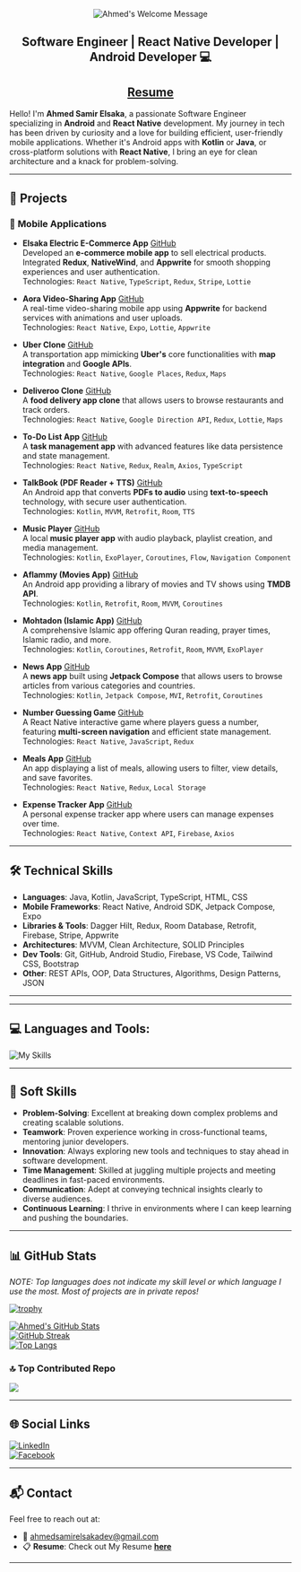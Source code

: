 <p align="center">
	<img alt="Ahmed's Welcome Message"
			 src="https://readme-typing-svg.herokuapp.com/?font=Fira+Code&pause=1000&color=F7E911&width=500&lines=Hi+there!+I%27m+Ahmed+Samir+Elsaka...;Software+Engineer+%7C+Android+Developer+%7C+React+Native+Developer;">
</p>

<h2 align="center">Software Engineer | React Native Developer | Android Developer 💻</h2>
<h2 align="center"><a href="https://drive.google.com/file/d/1MFLeuKgWMNDdJPI6bEjca4ejs0OmgEbs/view?usp=sharing">Resume</a></h1>


Hello! I'm **Ahmed Samir Elsaka**, a passionate Software Engineer specializing in **Android** and **React Native** development. My journey in tech has been driven by curiosity and a love for building efficient, user-friendly mobile applications. Whether it's Android apps with **Kotlin** or **Java**, or cross-platform solutions with **React Native**, I bring an eye for clean architecture and a knack for problem-solving.

---

## 🚀 **Projects**  
### 📱 **Mobile Applications**  
- **Elsaka Electric E-Commerce App** [GitHub](https://github.com/AhmedSamirElsaka/Elsaka-Electric-React-Native)  
  Developed an **e-commerce mobile app** to sell electrical products. Integrated **Redux**, **NativeWind**, and **Appwrite** for smooth shopping experiences and user authentication.  
  Technologies: `React Native`, `TypeScript`, `Redux`, `Stripe`, `Lottie`

- **Aora Video-Sharing App** [GitHub](https://github.com/AhmedSamirElsaka/Aora-React-Native)  
  A real-time video-sharing mobile app using **Appwrite** for backend services with animations and user uploads.  
  Technologies: `React Native`, `Expo`, `Lottie`, `Appwrite`

- **Uber Clone** [GitHub](https://github.com/AhmedSamirElsaka/Uber-Clone-React-Native)  
  A transportation app mimicking **Uber's** core functionalities with **map integration** and **Google APIs**.  
  Technologies: `React Native`, `Google Places`, `Redux`, `Maps`

- **Deliveroo Clone** [GitHub](https://github.com/AhmedSamirElsaka/Deliveroo-Clone)  
  A **food delivery app clone** that allows users to browse restaurants and track orders.  
  Technologies: `React Native`, `Google Direction API`, `Redux`, `Lottie`, `Maps`

- **To-Do List App** [GitHub](https://github.com/AhmedSamirElsaka/Todo-List-Project-React-Native)  
  A **task management app** with advanced features like data persistence and state management.  
  Technologies: `React Native`, `Redux`, `Realm`, `Axios`, `TypeScript`

- **TalkBook (PDF Reader + TTS)** [GitHub](https://github.com/AhmedSamirElsaka/TalkBook)  
  An Android app that converts **PDFs to audio** using **text-to-speech** technology, with secure user authentication.  
  Technologies: `Kotlin`, `MVVM`, `Retrofit`, `Room`, `TTS`

- **Music Player** [GitHub](https://github.com/AhmedSamirElsaka/Music-Player)  
  A local **music player app** with audio playback, playlist creation, and media management.  
  Technologies: `Kotlin`, `ExoPlayer`, `Coroutines`, `Flow`, `Navigation Component`

- **Aflammy (Movies App)** [GitHub](https://github.com/AhmedSamirElsaka/AflammyApp)  
  An Android app providing a library of movies and TV shows using **TMDB API**.  
  Technologies: `Kotlin`, `Retrofit`, `Room`, `MVVM`, `Coroutines`

- **Mohtadon (Islamic App)** [GitHub](https://github.com/mohtadon-team/mohtadon)  
  A comprehensive Islamic app offering Quran reading, prayer times, Islamic radio, and more.  
  Technologies: `Kotlin`, `Coroutines`, `Retrofit`, `Room`, `MVVM`, `ExoPlayer`

- **News App** [GitHub](https://github.com/AhmedSamirElsaka/News-App-MVI-Android)  
  A **news app** built using **Jetpack Compose** that allows users to browse articles from various categories and countries.  
  Technologies: `Kotlin`, `Jetpack Compose`, `MVI`, `Retrofit`, `Coroutines`

- **Number Guessing Game** [GitHub](https://github.com/AhmedSamirElsaka/React-Native-simple-game)  
  A React Native interactive game where players guess a number, featuring **multi-screen navigation** and efficient state management.  
  Technologies: `React Native`, `JavaScript`, `Redux`

- **Meals App** [GitHub](https://github.com/AhmedSamirElsaka/Meals-App-Using-Redux)  
  An app displaying a list of meals, allowing users to filter, view details, and save favorites.  
  Technologies: `React Native`, `Redux`, `Local Storage`

- **Expense Tracker App** [GitHub](https://github.com/AhmedSamirElsaka/Expenses-App-Using-Firebase)  
  A personal expense tracker app where users can manage expenses over time.  
  Technologies: `React Native`, `Context API`, `Firebase`, `Axios`


---

## 🛠️ **Technical Skills**
- **Languages**: Java, Kotlin, JavaScript, TypeScript, HTML, CSS  
- **Mobile Frameworks**: React Native, Android SDK, Jetpack Compose, Expo  
- **Libraries & Tools**: Dagger Hilt, Redux, Room Database, Retrofit, Firebase, Stripe, Appwrite  
- **Architectures**: MVVM, Clean Architecture, SOLID Principles  
- **Dev Tools**: Git, GitHub, Android Studio, Firebase, VS Code, Tailwind CSS, Bootstrap 
- **Other**: REST APIs, OOP, Data Structures, Algorithms, Design Patterns, JSON

---

---

## 💻 Languages and Tools:
![My Skills](https://skillicons.dev/icons?i=js,html,css,androidstudio,appwrite,cpp,clion,discord,eclipse,figma,firebase,git,github,java,jest,kotlin,notion,postman,pycharm,redux,regex,sqlite,tailwind,ts,vscode,bootstrap,php,wordpress)

---

## 🧠 **Soft Skills**
- **Problem-Solving**: Excellent at breaking down complex problems and creating scalable solutions.  
- **Teamwork**: Proven experience working in cross-functional teams, mentoring junior developers.  
- **Innovation**: Always exploring new tools and techniques to stay ahead in software development.  
- **Time Management**: Skilled at juggling multiple projects and meeting deadlines in fast-paced environments.  
- **Communication**: Adept at conveying technical insights clearly to diverse audiences.  
- **Continuous Learning**: I thrive in environments where I can keep learning and pushing the boundaries.

---

## 📊 **GitHub Stats**

*NOTE: Top languages does not indicate my skill level or which language I use the most. Most of projects are in private repos!*

[![trophy](https://github-profile-trophy.vercel.app/?username=AhmedSamirElsaka&theme=onedark)](https://github.com/ryo-ma/github-profile-trophy)

[![Ahmed's GitHub Stats](https://github-readme-stats.vercel.app/api?username=AhmedSamirElsaka&theme=dark&show_icons=true)](https://github.com/AhmedSamirElsaka)  
[![GitHub Streak](https://github-readme-streak-stats.herokuapp.com?user=AhmedSamirElsaka&theme=dark)](https://github.com/AhmedSamirElsaka)  
[![Top Langs](https://github-readme-stats.vercel.app/api/top-langs/?username=AhmedSamirElsaka&layout=compact&theme=dark)](https://github.com/AhmedSamirElsaka)

### 🔝 Top Contributed Repo
![](https://github-contributor-stats.vercel.app/api?username=AhmedSamirElsaka&limit=5&theme=dark&combine_all_yearly_contributions=true)

---

## 🌐 **Social Links**
[![LinkedIn](https://img.shields.io/badge/LinkedIn-0077B5?style=for-the-badge&logo=linkedin&logoColor=white)](https://www.linkedin.com/in/ahmedsamirelsaka)  
[![Facebook](https://img.shields.io/badge/Facebook-1877F2?style=for-the-badge&logo=facebook&logoColor=white)](https://www.facebook.com/devahmedsamir)

---

## 📬 **Contact**
Feel free to reach out at:  
- 📧 [ahmedsamirelsakadev@gmail.com](mailto:ahmedsamirelsakadev@gmail.com)  
- 📋 **Resume**: Check out My Resume [**here**](https://drive.google.com/file/d/1GniRr0zsu7kh74iArAoFF359d0KeHxMP/view)  

---
